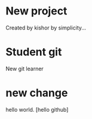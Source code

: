 # New project
Created by kishor
by simplicity...

# Student git
New git learner
# new change
hello world. [hello github]